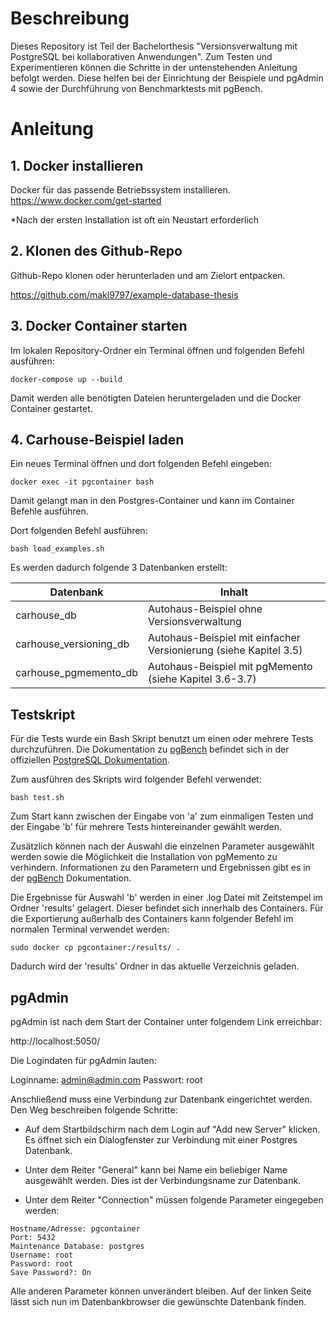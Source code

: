 # Beschreibung
Dieses Repository ist Teil der Bachelorthesis "Versionsverwaltung mit PostgreSQL bei kollaborativen Anwendungen". Zum Testen und Experimentieren können die Schritte in der untenstehenden Anleitung befolgt werden. Diese helfen bei der Einrichtung der Beispiele und pgAdmin 4 sowie der Durchführung von Benchmarktests mit pgBench. 
# Anleitung
## 1. Docker installieren
Docker für das passende Betriebssystem installieren.
https://www.docker.com/get-started

*Nach der ersten Installation ist oft ein Neustart erforderlich

## 2. Klonen des Github-Repo
Github-Repo klonen oder herunterladen und am Zielort entpacken.

https://github.com/makl9797/example-database-thesis

## 3. Docker Container starten
Im lokalen Repository-Ordner ein Terminal öffnen und folgenden Befehl ausführen:

`docker-compose up --build`

Damit werden alle benötigten Dateien heruntergeladen und die Docker Container gestartet.
## 4. Carhouse-Beispiel laden

Ein neues Terminal öffnen und dort folgenden Befehl eingeben:

`docker exec -it pgcontainer bash`

Damit gelangt man in den Postgres-Container und kann im Container Befehle ausführen.

Dort folgenden Befehl ausführen:

`bash load_examples.sh`

Es werden dadurch folgende 3 Datenbanken erstellt:


| Datenbank              | Inhalt                                                            |
| ---------------------- | ----------------------------------------------------------------- |
| carhouse_db            | Autohaus-Beispiel ohne Versionsverwaltung                         |
| carhouse_versioning_db | Autohaus-Beispiel mit einfacher Versionierung (siehe Kapitel 3.5) |
| carhouse_pgmemento_db  | Autohaus-Beispiel mit pgMemento (siehe Kapitel 3.6-3.7)           | 

## Testskript

Für die Tests wurde ein Bash Skript benutzt um einen oder mehrere Tests durchzuführen. Die Dokumentation zu [pgBench](https://www.postgresql.org/docs/current/pgbench.html) befindet sich in der offiziellen [PostgreSQL Dokumentation](https://www.postgresql.org/docs/current/index.html).

Zum ausführen des Skripts wird folgender Befehl verwendet:

`bash test.sh`

Zum Start kann zwischen der Eingabe von 'a' zum einmaligen Testen und der Eingabe 'b' für mehrere Tests hintereinander gewählt werden.

Zusätzlich können nach der Auswahl die einzelnen Parameter ausgewählt werden sowie die Möglichkeit die Installation von pgMemento zu verhindern. Informationen zu den Parametern und Ergebnissen gibt es in der [pgBench](https://www.postgresql.org/docs/current/pgbench.html) Dokumentation.

Die Ergebnisse für Auswahl 'b' werden in einer .log Datei mit Zeitstempel im Ordner 'results'  gelagert. Dieser befindet sich innerhalb des Containers. Für die Exportierung außerhalb des Containers kann folgender Befehl im normalen Terminal verwendet werden:

`sudo docker cp pgcontainer:/results/ .`

Dadurch wird der 'results' Ordner in das aktuelle Verzeichnis geladen.

## pgAdmin

pgAdmin ist nach dem Start der Container unter folgendem Link erreichbar:

http://localhost:5050/

Die Logindaten für pgAdmin lauten:

Loginname: admin@admin.com
Passwort: root

Anschließend muss eine Verbindung zur Datenbank eingerichtet werden. Den Weg beschreiben folgende Schritte:

- Auf dem Startbildschirm nach dem Login auf "Add new Server" klicken.
Es öffnet sich ein Dialogfenster zur Verbindung mit einer Postgres Datenbank.

- Unter dem Reiter "General" kann bei Name ein beliebiger Name ausgewählt werden. Dies ist der Verbindungsname zur Datenbank.

- Unter dem Reiter "Connection" müssen folgende Parameter eingegeben werden:
```
Hostname/Adresse: pgcontainer
Port: 5432
Maintenance Database: postgres
Username: root
Password: root
Save Password?: On
```

Alle anderen Parameter können unverändert bleiben. Auf der linken Seite lässt sich nun im Datenbankbrowser die gewünschte Datenbank finden.


